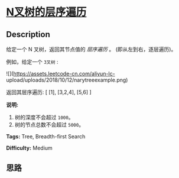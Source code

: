# [N叉树的层序遍历][title]

## Description

给定一个 N 叉树，返回其节点值的 _层序遍历_ 。 (即从左到右，逐层遍历)。

例如，给定一个 `3叉树` :



![](https://assets.leetcode-cn.com/aliyun-lc-
upload/uploads/2018/10/12/narytreeexample.png)



返回其层序遍历:
            [         [1],         [3,2,4],         [5,6]    ]    



**说明:**

  1. 树的深度不会超过 `1000`。
  2. 树的节点总数不会超过 `5000`。


**Tags:** Tree, Breadth-first Search

**Difficulty:** Medium

## 思路

[title]: https://leetcode-cn.com/problems/n-ary-tree-level-order-traversal
